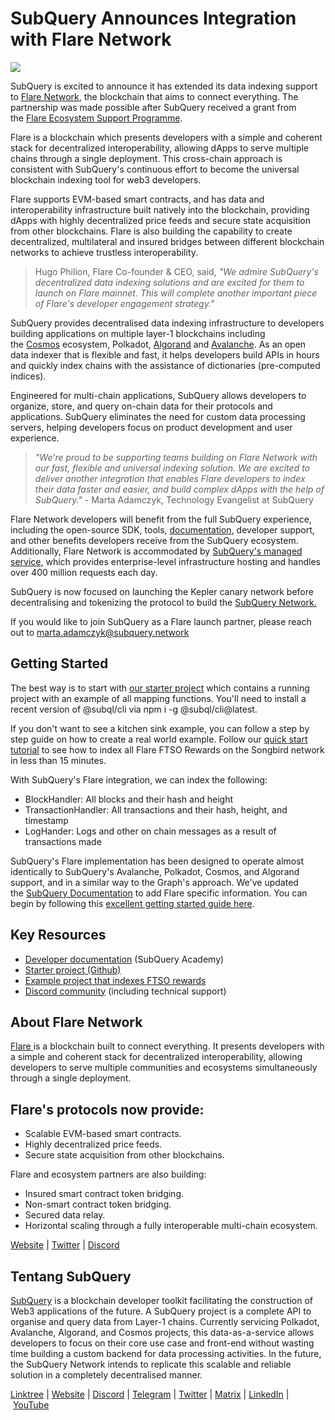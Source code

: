 # SubQuery Announces Integration with Flare Network

![](https://miro.medium.com/max/1400/0*a8N3Tivw_iF5Hmxh)

SubQuery is excited to announce it has extended its data indexing support to [Flare Network](https://flare.xyz/), the blockchain that aims to connect everything. The partnership was made possible after SubQuery received a grant from the [Flare Ecosystem Support Programme](https://fx59pgsljsv.typeform.com/to/znkWOSM3).

Flare is a blockchain which presents developers with a simple and coherent stack for decentralized interoperability, allowing dApps to serve multiple chains through a single deployment. This cross-chain approach is consistent with SubQuery's continuous effort to become the universal blockchain indexing tool for web3 developers.

Flare supports EVM-based smart contracts, and has data and interoperability infrastructure built natively into the blockchain, providing dApps with highly decentralized price feeds and secure state acquisition from other blockchains. Flare is also building the capability to create decentralized, multilateral and insured bridges between different blockchain networks to achieve trustless interoperability.

> Hugo Philion, Flare Co-founder & CEO, said, *"We admire SubQuery's decentralized data indexing solutions and are excited for them to launch on Flare mainnet. This will complete another important piece of Flare's developer engagement strategy."*

SubQuery provides decentralised data indexing infrastructure to developers building applications on multiple layer-1 blockchains including the [Cosmos](./20220909-cosmoshub.md) ecosystem, Polkadot, [Algorand](./20220713-algorand.md) and [Avalanche](./20220321-avalache.md). As an open data indexer that is flexible and fast, it helps developers build APIs in hours and quickly index chains with the assistance of dictionaries (pre-computed indices).

Engineered for multi-chain applications, SubQuery allows developers to organize, store, and query on-chain data for their protocols and applications. SubQuery eliminates the need for custom data processing servers, helping developers focus on product development and user experience.

> _"We're proud to be supporting teams building on Flare Network with our fast, flexible and universal indexing solution. We are excited to deliver another integration that enables Flare developers to index their data faster and easier, and build complex dApps with the help of SubQuery."_ - Marta Adamczyk, Technology Evangelist at SubQuery

Flare Network developers will benefit from the full SubQuery experience, including the open-source SDK, tools, [documentation](https://academy.subquery.network/quickstart/quickstart_chains/flare.html), developer support, and other benefits developers receive from the SubQuery ecosystem. Additionally, Flare Network is accommodated by [SubQuery's managed service](https://subquery.network/managedservices), which provides enterprise-level infrastructure hosting and handles over 400 million requests each day.

SubQuery is now focused on launching the Kepler canary network before decentralising and tokenizing the protocol to build the [SubQuery Network.](https://subquery.network/network)

If you would like to join SubQuery as a Flare launch partner, please reach out to marta.adamczyk@subquery.network

## Getting Started

The best way is to start with [our starter project](https://github.com/subquery/flare-subql-starter) which contains a running project with an example of all mapping functions. You'll need to install a recent version of @subql/cli via npm i -g @subql/cli@latest.

If you don't want to see a kitchen sink example, you can follow a step by step guide on how to create a real world example. Follow our [quick start tutorial](https://academy.subquery.network/quickstart/quickstart_chains/flare.html) to see how to index all Flare FTSO Rewards on the Songbird network in less than 15 minutes.

With SubQuery's Flare integration, we can index the following:

- BlockHandler: All blocks and their hash and height
- TransactionHandler: All transactions and their hash, height, and timestamp
- LogHander: Logs and other on chain messages as a result of transactions made

SubQuery's Flare implementation has been designed to operate almost identically to SubQuery's Avalanche, Polkadot, Cosmos, and Algorand support, and in a similar way to the Graph's approach. We've updated the [SubQuery Documentation](https://academy.subquery.network/build/manifest/flare.html) to add Flare specific information. You can begin by following this [excellent getting started guide here](https://academy.subquery.network/quickstart/quickstart_chains/flare.html).

## Key Resources

- [Developer documentation](https://academy.subquery.network/quickstart/quickstart_chains/flare.html) (SubQuery Academy)
- [Starter project (Github)](https://github.com/subquery/flare-subql-starter)
- [Example project that indexes FTSO rewards](https://github.com/jamesbayly/subql-flare-ftso-rewards)
- [Discord community](https://discord.com/invite/subquery) (including technical support)

## About Flare Network

[Flare ](https://flare.xyz/)is a blockchain built to connect everything. It presents developers with a simple and coherent stack for decentralized interoperability, allowing developers to serve multiple communities and ecosystems simultaneously through a single deployment.

## Flare's protocols now provide:

- Scalable EVM-based smart contracts.
- Highly decentralized price feeds.
- Secure state acquisition from other blockchains.

Flare and ecosystem partners are also building:

- Insured smart contract token bridging.
- Non-smart contract token bridging.
- Secured data relay.
- Horizontal scaling through a fully interoperable multi-chain ecosystem.

[Website](https://flare.xyz/) | [Twitter](https://twitter.com/FlareNetworks) | [Discord](https://discord.com/invite/osmosis)

## Tentang SubQuery

[SubQuery](https://subquery.network/) is a blockchain developer toolkit facilitating the construction of Web3 applications of the future. A SubQuery project is a complete API to organise and query data from Layer-1 chains. Currently servicing Polkadot, Avalanche, Algorand, and Cosmos projects, this data-as-a-service allows developers to focus on their core use case and front-end without wasting time building a custom backend for data processing activities. In the future, the SubQuery Network intends to replicate this scalable and reliable solution in a completely decentralised manner.

​​[Linktree](https://linktr.ee/subquerynetwork) | [Website](https://subquery.network/) | [Discord](https://discord.com/invite/subquery) | [Telegram](https://t.me/subquerynetwork) | [Twitter](https://twitter.com/subquerynetwork) | [Matrix](https://matrix.to/#/#subquery:matrix.org) | [LinkedIn](https://www.linkedin.com/company/subquery) | [YouTube](https://www.youtube.com/c/SubQueryNetwork)
